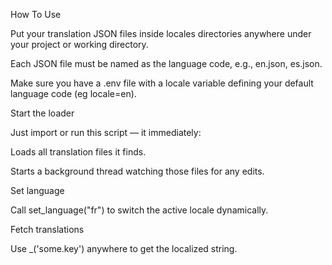
How To Use

Put your translation JSON files inside locales directories anywhere under your project or working directory.

Each JSON file must be named as the language code, e.g., en.json, es.json.

Make sure you have a .env file with a locale variable defining your default language code (eg locale=en).

Start the loader

Just import or run this script — it immediately:

Loads all translation files it finds.

Starts a background thread watching those files for any edits.

Set language

Call set_language("fr") to switch the active locale dynamically.

Fetch translations

Use _('some.key') anywhere to get the localized string.

